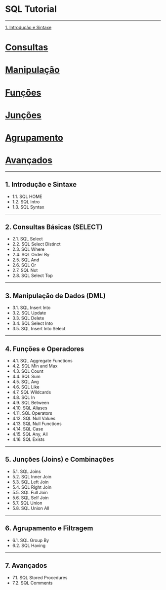 # SQL Tutorial
---
[1. Introdução e Sintaxe](#1-introdução-e-sintaxe)
# [Consultas](#consultas)
# [Manipulação](#manipulacao)
# [Funções](#funcoes)
# [Junções](#juncoes)
# [Agrupamento](#agrupamento)
# [Avançados](#7-avancados)
---
## 1. Introdução e Sintaxe
- 1.1. SQL HOME
- 1.2. SQL Intro
- 1.3. SQL Syntax
---
## 2. Consultas Básicas (SELECT)
- 2.1. SQL Select
- 2.2. SQL Select Distinct
- 2.3. SQL Where
- 2.4. SQL Order By
- 2.5. SQL And
- 2.6. SQL Or
- 2.7. SQL Not
- 2.8. SQL Select Top
---
## 3. Manipulação de Dados (DML)
- 3.1. SQL Insert Into
- 3.2. SQL Update
- 3.3. SQL Delete
- 3.4. SQL Select Into
- 3.5. SQL Insert Into Select
---
## 4. Funções e Operadores
- 4.1. SQL Aggregate Functions
- 4.2. SQL Min and Max
- 4.3. SQL Count
- 4.4. SQL Sum
- 4.5. SQL Avg
- 4.6. SQL Like
- 4.7. SQL Wildcards
- 4.8. SQL In
- 4.9. SQL Between
- 4.10. SQL Aliases
- 4.11. SQL Operators
- 4.12. SQL Null Values
- 4.13. SQL Null Functions
- 4.14. SQL Case
- 4.15. SQL Any, All
- 4.16. SQL Exists
---
## 5. Junções (Joins) e Combinações
- 5.1. SQL Joins
- 5.2. SQL Inner Join
- 5.3. SQL Left Join
- 5.4. SQL Right Join
- 5.5. SQL Full Join
- 5.6. SQL Self Join
- 5.7. SQL Union
- 5.8. SQL Union All
---
## 6. Agrupamento e Filtragem
- 6.1. SQL Group By
- 6.2. SQL Having
---
## 7. Avançados
- 7.1. SQL Stored Procedures
- 7.2. SQL Comments
